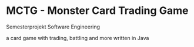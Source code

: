 # MCTG - Monster Card Trading Game
Semesterprojekt Software Engineering

a card game with trading, battling and more written in Java
